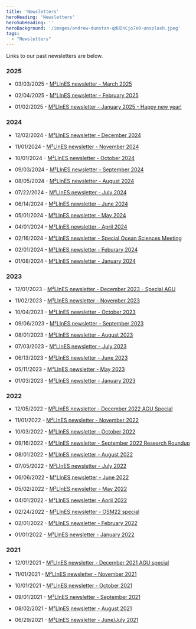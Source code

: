 ```yaml
---
title: 'Newsletters'
heroHeading: 'Newsletters'
heroSubHeading: ''
heroBackground: '/images/andrew-dunstan-qdUDnCjo7e0-unsplash.jpeg'
tags:
  - "Newsletters"
---
```



 Links to our past newsletters are below.
### 2025
* 03/03/2025 - [M²LInES newsletter - March 2025](https://mailchi.mp/14656511dff3/m2lines-mar2025)

* 02/04/2025 - [M²LInES newsletter - February 2025](https://mailchi.mp/382387c99943/m2lines-feb2025-2)

* 01/02/2025 - [M²LInES newsletter - January 2025 - Happy new year!](https://mailchi.mp/9d6e3eddad27/m2lines-jan2025)


### 2024

* 12/02/2024 - [M²LInES newsletter - December 2024](https://mailchi.mp/235bd85ebd4d/m2lines-dec2024)

* 11/01/2024 - [M²LInES newsletter - November 2024](https://mailchi.mp/a09da1ac61a1/m2lines-nov2024)

* 10/01/2024 - [M²LInES newsletter - October 2024](https://mailchi.mp/d53f7fd6537d/m2lines-oct2024)

* 09/03/2024 - [M²LInES newsletter - September 2024](https://mailchi.mp/bee785c9dfef/m2lines-sept2024)

* 08/05/2024 - [M²LInES newsletter - August 2024](https://mailchi.mp/673f0ae414a1/m2lines-august2024)

* 07/22/2024 - [M²LInES newsletter - July 2024](https://mailchi.mp/f28e00f28543/m2lines-july2024)

* 06/14/2024 - [M²LInES newsletter - June 2024](https://mailchi.mp/d978696aa4f1/m2lines-june-2024)

* 05/01/2024 - [M²LInES newsletter - May 2024](https://mailchi.mp/d6c4e4578afd/m2lines-may-2024)

* 04/01/2024 - [M²LInES newsletter - April 2024](https://mailchi.mp/e8da3716350c/m2lines-april24-newsletter)

* 02/16/2024 - [M²LInES newsletter - Special Ocean Sciences Meeting](https://mailchi.mp/98cf4196cd4a/m2lines-newsletter-osm24)

* 02/01/2024 - [M²LInES newsletter - Feburary 2024](https://mailchi.mp/149196c77c09/m2lines-feburary-2024)

* 01/08/2024 - [M²LInES newsletter - January 2024](https://mailchi.mp/688f6e69dc60/m2lines-january-2024)

### 2023

* 12/01/2023 - [M²LInES newsletter - December 2023 - Special AGU](https://mailchi.mp/7d7642df21e6/m2lines-december-newsletter-agu)

* 11/02/2023 - [M²LInES newsletter - November 2023](https://mailchi.mp/6be77812991b/m2lines-november-newsletter)

* 10/04/2023 - [M²LInES newsletter - October 2023](https://mailchi.mp/09855c01b0d3/m2lines-october-newsletter)

* 09/06/2023 - [M²LInES newsletter - September 2023](https://mailchi.mp/77c1eded6eb6/m2lines-september-newsletter)

* 08/01/2023 - [M²LInES newsletter - August 2023](https://mailchi.mp/8afe52c0433c/m2lines-august23-newsletter)

* 07/03/2023 - [M²LInES newsletter - July 2023](https://mailchi.mp/7c514e163b6e/m2lines-july23-newsletter)

* 06/13/2023 - [M²LInES newsletter - June 2023](https://mailchi.mp/3e13c2d1b09e/m2lines-june2023-newsletter)

* 05/11/2023 - [M²LInES newsletter - May 2023](https://mailchi.mp/89ec798d18b2/m2lines-may2023-newsletter)

* 01/03/2023 - [M²LInES newsletter - January 2023](https://mailchi.mp/5b801dd5a61a/m2lines-newsletter-january-2023)


### 2022

* 12/05/2022 - [M²LInES newsletter - December 2022 AGU Special](https://mailchi.mp/169d6f0c61f9/m2lines-december-newsletter-agu-special)

* 11/01/2022 - [M²LInES newsletter - November 2022](https://mailchi.mp/ea5545ba3ad9/m2lines-newsletter-november-2022)

* 10/03/2022 - [M²LInES newsletter - October 2022](https://mailchi.mp/1b79e3c3f118/m2lines-newsletter-october-2022)

* 09/16/2022 - [M²LInES newsletter - September 2022 Research Roundup](https://mailchi.mp/23f67eb58497/m2lines-september-newsletter)

* 08/01/2022 - [M²LInES newsletter - August 2022 ](https://mailchi.mp/de41e2fa4f3a/m2lines-august-2022)

* 07/05/2022 - [M²LInES newsletter - July 2022 ](https://mailchi.mp/559244aacd7f/m2lines-july-newsletter)

* 06/06/2022 - [M²LInES newsletter - June 2022 ](https://mailchi.mp/b6ce90c1f066/m2lines-june-2022-newsletter)

* 05/02/2022 - [M²LInES newsletter - May 2022 ](https://mailchi.mp/f1f185fede51/m2lines-may2022)

* 04/01/2022 - [M²LInES newsletter - April 2022](https://mailchi.mp/2db4ee09fcf6/m2lines-april-2022-newsletter)

* 02/24/2022 - [M²LInES newsletter - OSM22 special](https://mailchi.mp/11a5a98d21a3/m2lines-newsletter-osm22)

* 02/01/2022 -  [M²LInES newsletter - February 2022](https://mailchi.mp/cb9b5c06b78c/m2lines-february-2022)

* 01/01/2022 - [M²LInES newsletter - January 2022](https://mailchi.mp/a57b46b053b0/m2lines-january-2022)

### 2021

* 12/01/2021 - [M²LInES newsletter - December 2021 AGU special](https://mailchi.mp/29ddfae980e7/m2lines-december-newsletter)

* 11/01/2021 - [M²LInES newsletter - November 2021](https://mailchi.mp/5ae317faf7e4/m2lines-november-newsletter)

* 10/01/2021 - [M²LInES newsletter - October 2021](https://mailchi.mp/c3af749bf3ea/m2lines-october-newsletter)

* 09/01/2021 - [M²LInES newsletter - September 2021](https://mailchi.mp/51a1b976f492/m2lines-newsletter)

* 08/02/2021 - [M²LInES newsletter - August 2021](https://mailchi.mp/6c353c6991e5/m2lines-august-newsletter)

* 06/29/2021 - [M²LInES newsletter - June/July 2021](https://mailchi.mp/1fabec1cb5be/m2lines)
